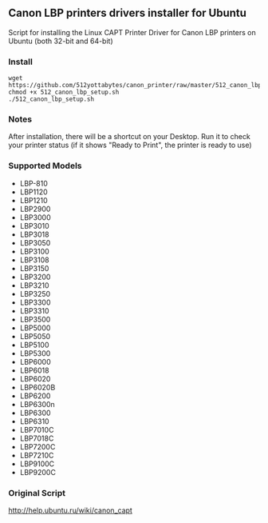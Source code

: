 ## Canon LBP printers drivers installer for Ubuntu
Script for installing the Linux CAPT Printer Driver for Canon LBP printers on Ubuntu (both 32-bit and 64-bit)
### Install
```
wget https://github.com/512yottabytes/canon_printer/raw/master/512_canon_lbp_setup.sh
chmod +x 512_canon_lbp_setup.sh
./512_canon_lbp_setup.sh
```
### Notes
After installation, there will be a shortcut on your Desktop. Run it to check your printer status (if it shows "Ready to Print", the printer is ready to use)
### Supported Models
- LBP-810
- LBP1120
- LBP1210
- LBP2900
- LBP3000
- LBP3010
- LBP3018
- LBP3050
- LBP3100
- LBP3108
- LBP3150
- LBP3200
- LBP3210
- LBP3250
- LBP3300
- LBP3310
- LBP3500
- LBP5000
- LBP5050
- LBP5100
- LBP5300
- LBP6000
- LBP6018
- LBP6020
- LBP6020B
- LBP6200
- LBP6300n
- LBP6300
- LBP6310
- LBP7010C
- LBP7018C
- LBP7200C
- LBP7210C
- LBP9100C
- LBP9200C
### Original Script
http://help.ubuntu.ru/wiki/canon_capt
